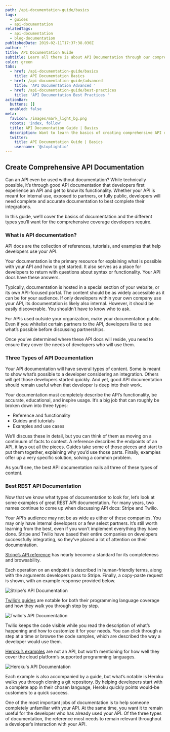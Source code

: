 ```yaml
---
path: /api-documentation-guide/basics
tags:
  - guides
  - api-documentation
relatedTags:
  - api-documentation
  - blog-documentation
publishedDate: 2019-02-11T17:37:38.030Z
author: ''
title: API Documentation Guide
subtitle: Learn all there is about API Documentation through our comprehensive guide
color: green
tabs:
  - href: /api-documentation-guide/basics
    title: API Documentation Basics
  - href: /api-documentation-guide/advanced
    title: 'API Documentation Advanced '
  - href: /api-documentation-guide/best-practices
    title: 'API Documentation Best Practices '
actionBar:
  buttons: []
  enabled: false
meta:
  favicon: /images/mark_light_bg.png
  robots: 'index, follow'
  title: API Documentation Guide | Basics
  description: Want to learn the basics of creating comprehensive API documentation? Learn the basics right here to find out everything you need to know.
  twitter:
    title: API Documentation Guide | Basics
    username: '@stoplightio'
---
```

## Create Comprehensive API Documentation

Can an API even be used without documentation? While technically possible, it’s through good API documentation that developers first experience an API and get to know its functionality. Whether your API is meant for internal use, exposed to partners, or fully public, developers will need complete and accurate documentation to best complete their integrations.

In this guide, we’ll cover the basics of documentation and the different types you’ll want for the comprehensive coverage developers require.

### What is API documentation?

API docs are the collection of references, tutorials, and examples that help developers use your API. 

Your documentation is the primary resource for explaining what is possible with your API and how to get started. It also serves as a place for developers to return with questions about syntax or functionality. Your API docs have these answers.

Typically, documentation is hosted in a special section of your website, or its own API-focused portal. The content should be as widely accessible as it can be for your audience. If only developers within your own company use your API, its documentation is likely also internal. However, it should be easily discoverable. You shouldn’t have to know who to ask.

For APIs used outside your organization, make your documentation public. Even if you whitelist certain partners to the API, developers like to see what’s possible before discussing partnerships.

Once you’ve determined where these API docs will reside, you need to ensure they cover the needs of developers who will use them.

### Three Types of API Documentation

Your API documentation will have several types of content. Some is meant to show what’s possible to a developer considering an integration. Others will get those developers started quickly. And yet, good API documentation should remain useful when that developer is deep into their work.

Your documentation must completely describe the API’s functionality, be accurate, educational, and inspire usage. It’s a big job that can roughly be broken down into three types:

* Reference and functionality
* Guides and tutorials
* Examples and use cases

We’ll discuss these in detail, but you can think of them as moving on a continuum of facts to context. A reference describes the endpoints of an API, it lays out all the pieces. Guides take some of those pieces and start to put them together, explaining why you’d use those parts. Finally, examples offer up a very specific solution, solving a common problem.

As you’ll see, the best API documentation nails all three of these types of content.

### Best REST API Documentation

Now that we know what types of documentation to look for, let’s look at some examples of great REST API documentation. For many years, two names continue to come up when discussing API docs: Stripe and Twilio.

Your API’s audience may not be as wide as either of these companies. You may only have internal developers or a few select partners. It’s still worth learning from the best, even if you won’t implement everything they have done. Stripe and Twilio have based their entire companies on developers successfully integrating, so they’ve placed a lot of attention on their documentation.

[Stripe’s API reference](https://stripe.com/docs/api/) has nearly become a standard for its completeness and browsability.

Each operation on an endpoint is described in human-friendly terms, along with the arguments developers pass to Stripe. Finally, a copy-paste request is shown, with an example response provided below.

![Stripe's API Documentation](/images/image1.png "Stripe's API Documentation")

[Twilio’s guides](https://www.twilio.com/docs/quickstart) are notable for both their programming language coverage and how they walk you through step by step.

![Twilio's API Documentation ](/images/image2.png "Twilio's API Documentation ")

Twilio keeps the code visible while you read the description of what’s happening and how to customize it for your needs. You can click through a step at a time or browse the code samples, which are described the way a developer would use them.

[Heroku’s examples](https://devcenter.heroku.com/start) are not an API, but worth mentioning for how well they cover the cloud platform’s supported programming languages.

![Heroku's API Documentation ](/images/image3.png "Heroku's API Documentation ")

Each example is also accompanied by a guide, but what’s notable is Heroku walks you through cloning a git repository. By helping developers start with a complete app in their chosen language, Heroku quickly points would-be customers to a quick success.

One of the most important jobs of documentation is to help someone completely unfamiliar with your API. At the same time, you want it to remain useful for the developer who has already used your API. Of the three types of documentation, the reference most needs to remain relevant throughout a developer’s interaction with your API.

